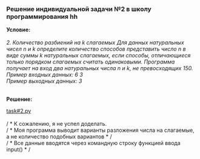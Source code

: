<html>
<h3>Решение индивидуальной задачи №2 в школу программирования hh</h3>
<b>Условие:</b>
<i>
<br><br>
2. Количество разбиений на k слагаемых
Для данных натуральных чисел n и k определите количество способов представить число n в виде суммы k натуральных слагаемых, если способы, отличающиеся только порядком слагаемых считать одинаковыми.
Программа получает на вход два натуральных числа n и k, не превосходящих 150.
<br>
Пример входных данных:
6 3
<br>
Пример выходных данных:
3
<br><br></i>
</p>
<b>Решение:</b><br>

<a href="https://github.com/fx2ztqx/hh-school-of-programming_task-2/blob/master/task%232.py">task#2.py
</a><br><br>
/ * К сожалению, я не успел доделать. <br>/ * Моя программа выводит варианты разложения числа на слагаемые, а не количество подобных вариантов * /<br>
<h7>/ * Все данные вводятся через командную строку функцией ввода input() * / <h7>
</html>
